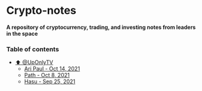 # Crypto-notes
**A repository of cryptocurrency, trading, and investing notes from leaders in the space**

### Table of contents <a id="Table-of-contents"></a>

* [⬆️ @UpOnlyTV](./UpOnlyTV)
  * [Ari Paul - Oct 14, 2021](./UpOnlyTV/Ari_Paul_10_14_2021.md) 
  * [Path - Oct 8, 2021](./UpOnlyTV/Path_10_08_2021.md) 
  * [Hasu - Sep 25, 2021](./UpOnlyTV/Hasu_09_25_2021.md)
